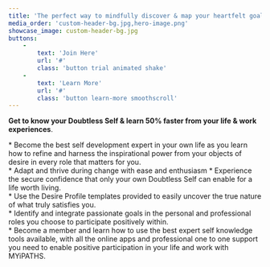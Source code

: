 ```yaml
---
title: 'The perfect way to mindfully discover & map your heartfelt goals. '
media_order: 'custom-header-bg.jpg,hero-image.png'
showcase_image: custom-header-bg.jpg
buttons:
    -
        text: 'Join Here'
        url: '#'
        class: 'button trial animated shake'
    -
        text: 'Learn More'
        url: '#'
        class: 'button learn-more smoothscroll'
---
```


**Get to know your Doubtless Self & learn 50% faster from your life & work experiences**.<br>
<p class="text-left">* Become the best self development expert in your own life as you learn how to refine and harness the inspirational power from your objects of desire in every role that matters for you.<br>
* Adapt and thrive during change with ease and enthusiasm
* Experience the secure confidence that only your own Doubtless Self can enable for a life worth living.<br>
* Use the Desire Profile templates provided to easily uncover the true nature of what truly satisfies you.<br>
* Identify and integrate passionate goals in the personal and professional roles you choose to participate positively within.<br>
* Become a member and learn how to use the best expert self knowledge tools available, with all the online apps and professional one to one support you need to enable positive participation in your life and work with MYiPATHS.</p>